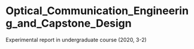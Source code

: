 # Optical_Communication_Engineering_and_Capstone_Design
 Experimental report in undergraduate course (2020, 3-2)

